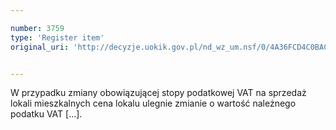 ```yaml
---

number: 3759
type: 'Register item'
original_uri: 'http://decyzje.uokik.gov.pl/nd_wz_um.nsf/0/4A36FCD4C0BAC3F2C1257A8A0033E598?OpenDocument'


---
```


W przypadku zmiany obowiązującej stopy podatkowej VAT na sprzedaż lokali mieszkalnych cena lokalu ulegnie zmianie o wartość należnego podatku VAT [...].

